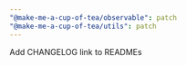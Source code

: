 ```yaml
---
"@make-me-a-cup-of-tea/observable": patch
"@make-me-a-cup-of-tea/utils": patch
---
```


Add CHANGELOG link to READMEs

